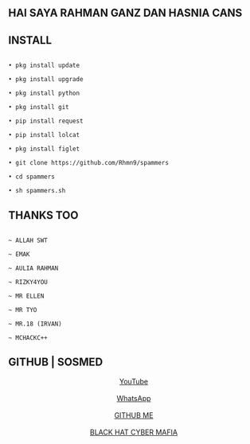 ## HAI SAYA RAHMAN GANZ DAN HASNIA CANS


## INSTALL

```

• pkg install update

• pkg install upgrade

• pkg install python

• pkg install git

• pip install request

• pip install lolcat

• pkg install figlet

• git clone https://github.com/Rhmn9/spammers

• cd spammers

• sh spammers.sh

```

## THANKS TOO

```

~ ALLAH SWT

~ EMAK

~ AULIA RAHMAN

~ RIZKY4YOU

~ MR ELLEN

~ MR TYO

~ MR.18 (IRVAN)

~ MCHACKC++

```

## GITHUB | SOSMED
<center>

  <a href="https://bit.ly/AuliaRahmanOfficialYT">YouTube</a>
<br></br>
  <a href="https://wa.me/6285821676621">WhatsApp</a>
<br></br>
  <a href="https://github.com/Rhmn9">GITHUB ME</a>
<br></br>
  <a href="https://github.com/BLACKHATCYBERMAFIA">BLACK HAT CYBER MAFIA</a>

</center>

